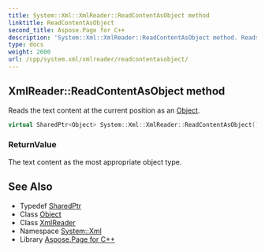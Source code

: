 ```yaml
---
title: System::Xml::XmlReader::ReadContentAsObject method
linktitle: ReadContentAsObject
second_title: Aspose.Page for C++
description: 'System::Xml::XmlReader::ReadContentAsObject method. Reads the text content at the current position as an Object in C++.'
type: docs
weight: 2600
url: /cpp/system.xml/xmlreader/readcontentasobject/
---
```

## XmlReader::ReadContentAsObject method


Reads the text content at the current position as an [Object](../../../system/object/).

```cpp
virtual SharedPtr<Object> System::Xml::XmlReader::ReadContentAsObject()
```


### ReturnValue

The text content as the most appropriate object type.

## See Also

* Typedef [SharedPtr](../../../system/sharedptr/)
* Class [Object](../../../system/object/)
* Class [XmlReader](../)
* Namespace [System::Xml](../../)
* Library [Aspose.Page for C++](../../../)

